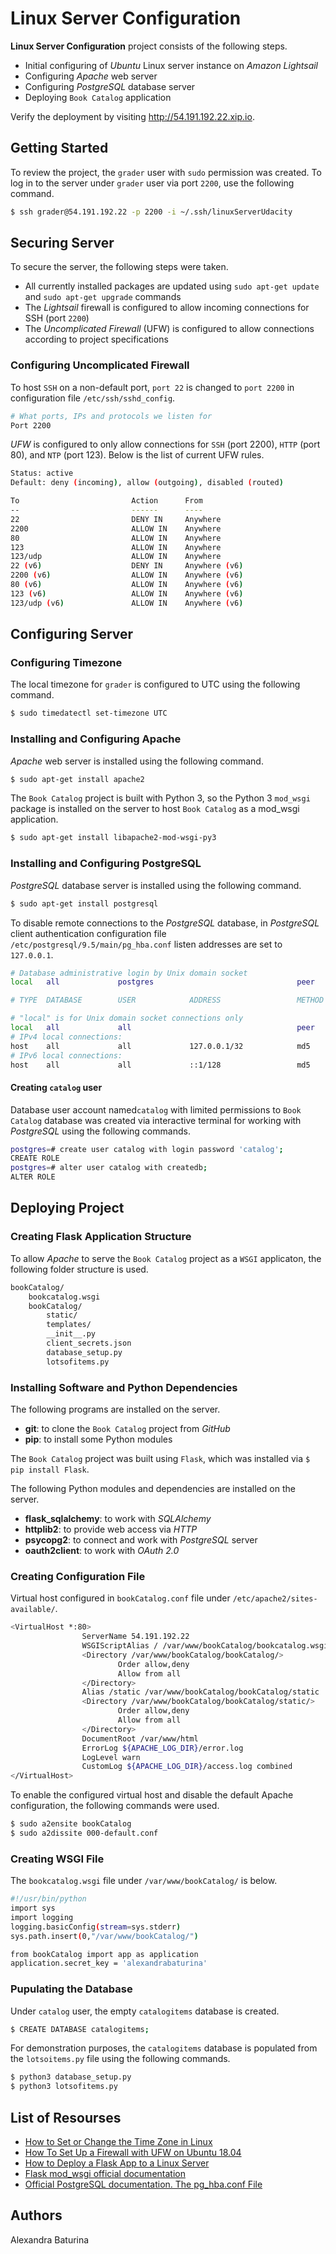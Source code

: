 # Linux Server Configuration

**Linux Server Configuration** project consists of the following steps.
* Initial configuring of *Ubuntu* Linux server instance on *Amazon Lightsail*
* Configuring *Apache* web server
* Configuring *PostgreSQL* database server
* Deploying  ```Book Catalog``` application

Verify the deployment by visiting http://54.191.192.22.xip.io. 
## Getting Started
To review the project, the ```grader``` user with ```sudo``` permission was created. To log in to the server under ```grader``` user via port ```2200```, use the following command.
```sh
$ ssh grader@54.191.192.22 -p 2200 -i ~/.ssh/linuxServerUdacity
```

## Securing Server
To secure the server, the following steps were taken.
* All currently installed packages are updated using ```sudo apt-get update``` and ```sudo apt-get upgrade``` commands
* The *Lightsail* firewall is configured to allow incoming connections for SSH (port ```2200```)
*  The *Uncomplicated Firewall* (UFW) is configured to allow connections according to project specifications 
### Configuring Uncomplicated Firewall
To host ```SSH``` on a non-default port, ```port 22``` is changed to ```port 2200``` in configuration file ```/etc/ssh/sshd_config```.
```sh
# What ports, IPs and protocols we listen for
Port 2200
```

*UFW* is configured to only allow connections for ```SSH``` (port 2200), ```HTTP``` (port 80), and ```NTP``` (port 123). Below is the list of current UFW rules.
```sh
Status: active
Default: deny (incoming), allow (outgoing), disabled (routed)

To                         Action      From
--                         ------      ----
22                         DENY IN     Anywhere
2200                       ALLOW IN    Anywhere
80                         ALLOW IN    Anywhere
123                        ALLOW IN    Anywhere
123/udp                    ALLOW IN    Anywhere
22 (v6)                    DENY IN     Anywhere (v6)
2200 (v6)                  ALLOW IN    Anywhere (v6)
80 (v6)                    ALLOW IN    Anywhere (v6)
123 (v6)                   ALLOW IN    Anywhere (v6)
123/udp (v6)               ALLOW IN    Anywhere (v6)
```
## Configuring Server
### Configuring Timezone
The local timezone for ```grader``` is configured to UTC using the following command.
```sh
$ sudo timedatectl set-timezone UTC
```
### Installing and Configuring Apache
*Apache* web server is installed using the following command.
```sh
$ sudo apt-get install apache2
```
The ```Book Catalog``` project is built with Python 3, so the Python 3 ```mod_wsgi``` package is installed on the server to host ```Book Catalog``` as a mod_wsgi application.
```sh
$ sudo apt-get install libapache2-mod-wsgi-py3
```
### Installing and Configuring PostgreSQL
*PostgreSQL* database server is installed using the following command.
```sh
$ sudo apt-get install postgresql
```
To disable remote connections to the *PostgreSQL* database, in *PostgreSQL* client authentication configuration file  ```/etc/postgresql/9.5/main/pg_hba.conf``` listen addresses are set to ```127.0.0.1```.
```sh
# Database administrative login by Unix domain socket
local   all             postgres                                peer

# TYPE  DATABASE        USER            ADDRESS                 METHOD

# "local" is for Unix domain socket connections only
local   all             all                                     peer
# IPv4 local connections:
host    all             all             127.0.0.1/32            md5
# IPv6 local connections:
host    all             all             ::1/128                 md5
```
#### Creating ```catalog``` user
Database user account named```catalog``` with limited permissions to ```Book Catalog``` database was created via interactive terminal for working with *PostgreSQL* using the following commands.
```sh
postgres=# create user catalog with login password 'catalog'; 
CREATE ROLE 
postgres=# alter user catalog with createdb; 
ALTER ROLE 
```
## Deploying Project
### Creating Flask Application Structure
To allow *Apache* to serve the ```Book Catalog``` project as a ```WSGI``` applicaton, the following folder structure is used.
```sh
bookCatalog/
    bookcatalog.wsgi
    bookCatalog/
        static/
        templates/
        __init__.py
        client_secrets.json
        database_setup.py
        lotsofitems.py
```
### Installing Software and Python Dependencies
The following programs are installed on the server.
* **git**: to clone the ```Book Catalog``` project from *GitHub*
* **pip**: to install some Python modules

The ```Book Catalog``` project was built using ```Flask```, which was installed via ```$ pip install Flask```.

The following Python modules and dependencies are installed on the server.
* **flask_sqlalchemy**: to work with *SQLAlchemy*
* **httplib2**: to provide web access via *HTTP*
* **psycopg2**: to connect and work with *PostgreSQL* server
* **oauth2client**: to work with *OAuth 2.0*
### Creating Configuration File
Virtual host configured in ```bookCatalog.conf``` file under ```/etc/apache2/sites-available/```.
```sh
<VirtualHost *:80>
                ServerName 54.191.192.22
                WSGIScriptAlias / /var/www/bookCatalog/bookcatalog.wsgi
                <Directory /var/www/bookCatalog/bookCatalog/>
                        Order allow,deny
                        Allow from all
                </Directory>
                Alias /static /var/www/bookCatalog/bookCatalog/static
                <Directory /var/www/bookCatalog/bookCatalog/static/>
                        Order allow,deny
                        Allow from all
                </Directory>
                DocumentRoot /var/www/html
                ErrorLog ${APACHE_LOG_DIR}/error.log
                LogLevel warn
                CustomLog ${APACHE_LOG_DIR}/access.log combined
</VirtualHost>

```
To enable the configured virtual host and disable the default Apache configuration, the following commands were used.
```sh
$ sudo a2ensite bookCatalog
$ sudo a2dissite 000-default.conf
```
### Creating WSGI File
The ```bookcatalog.wsgi``` file under ```/var/www/bookCatalog/``` is below.
```sh
#!/usr/bin/python
import sys
import logging
logging.basicConfig(stream=sys.stderr)
sys.path.insert(0,"/var/www/bookCatalog/")

from bookCatalog import app as application
application.secret_key = 'alexandrabaturina'
```
### Pupulating the Database
Under ```catalog``` user, the empty ```catalogitems``` database is created.
```sh
$ CREATE DATABASE catalogitems;
```
For demonstration purposes, the ```catalogitems``` database is populated from the ```lotsoitems.py``` file using the following commands.
```sh
$ python3 database_setup.py
$ python3 lotsofitems.py
```
## List of Resourses
- [How to Set or Change the Time Zone in Linux](https://linuxize.com/post/how-to-set-or-change-timezone-in-linux/#changing-the-time-zone-in-linux)
- [How To Set Up a Firewall with UFW on Ubuntu 18.04](https://linuxize.com/post/how-to-setup-a-firewall-with-ufw-on-ubuntu-18-04/)
- [How to Deploy a Flask App to a Linux Server](https://www.youtube.com/watch?v=YFBRVJPhDGY&list=LLrB69AKIO0ESnb0rzqTZZ4g)
- [Flask mod_wsgi official documentation](https://flask.palletsprojects.com/en/1.1.x/deploying/mod_wsgi/#configuring-apache)
- [Official PostgreSQL documentation. The pg_hba.conf File](https://www.postgresql.org/docs/9.5/auth-pg-hba-conf.html)
## Authors
Alexandra Baturina
